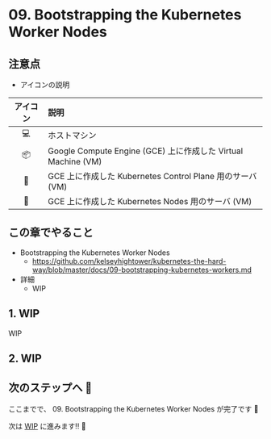 # 09. Bootstrapping the Kubernetes Worker Nodes

## 注意点

+ アイコンの説明

アイコン | 説明
:-: | :-
:computer: | ホストマシン
:package: | Google Compute Engine (GCE) 上に作成した Virtual Machine (VM)
:police_car: | GCE 上に作成した Kubernetes Control Plane 用のサーバ (VM)
:car: | GCE 上に作成した Kubernetes Nodes 用のサーバ (VM) 

## この章でやること

+ Bootstrapping the Kubernetes Worker Nodes
  + https://github.com/kelseyhightower/kubernetes-the-hard-way/blob/master/docs/09-bootstrapping-kubernetes-workers.md
+ 詳細
  + WIP

## 1. WIP

WIP

## 2. WIP

## 次のステップへ :rocket:

ここまでで、 09. Bootstrapping the Kubernetes Worker Nodes が完了です :raised_hands:

次は [WIP]() に進みます!! :muscle:
